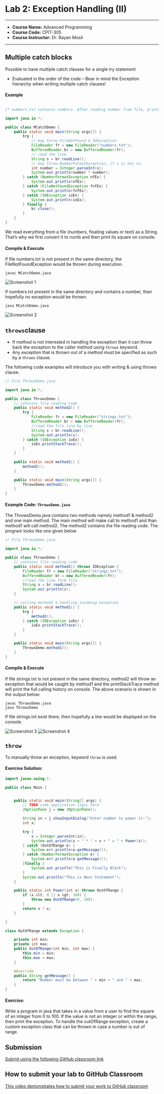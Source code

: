 # Lab 2: Exception Handling (II)

---

- **Course Name:** Advanced Programming
- **Course Code:** CPIT-305
- **Course Instructor:** Dr. Rayan Mosli

---

## Multiple catch blocks
Possible to have multiple catch clauses for a single try statement
- Evaluated in the order of the code
  – Bear in mind the Exception hierarchy when writing multiple catch clauses!

#### Example

```java

/* numbers.txt contains numbers. After reading number from file, prints its square on console  */

import java.io.*;

public class MCatchDemo {
    public static void main(String args[]) {
        try {
            // may throw FileNotFound & IOException
            FileReader fr = new FileReader("numbers.txt");
            BufferedReader br = new BufferedReader(fr);
            // read the line
            String s = br.readLine();
            // may throw NumberFormatException, if s is not no.
            int number = Integer.parseInt(s);
            System.out.println(number * number);
        } catch (NumberFormatException nfEx) {
            System.out.println(nfEx);
        } catch (FileNotFoundException fnfEx) {
            System.out.println(fnfEx);
        } catch (IOException ioEx) {
            System.out.println(ioEx);
        } finally {
            br.close();
        }
    }
}

```

We read everything from a file (numbers, floating values or text) as a String. That’s why we first convert it to numb and then print its square on console.

#### Compile & Execute
If file numbers.txt is not present in the same directory, the FileNotFoundException would be thrown during execution.

```shell
javac MCatchDemo.java
```

![Screenshot 1](./public/images/img-01.png)

If numbers.txt present in the same directory and contains a number, than hopefully no exception would be thrown.

```shell
java MCatchDemo.java
```

![Screenshot 2](./public/images/img-02.png)


## `throws`clause

- If method is not interested in handling the exception than it can throw back the exception to the caller method using `throws` keyword.
- Any exception that is thrown out of a method must be specified as such by a `throws` clause.

The following code examples will introduce you with writing & using throws clause.

```java
// File ThrowsDemo.java

import java.io.*;

public class ThrowsDemo {
    // contains file reading code
    public static void method2() {
        try {
            FileReader fr = new FileReader("strings.txt");
            BufferedReader br = new BufferedReader(fr);
            //read the file line by line
            String s = br.readLine();
            System.out.println(s);
        } catch (IOException ioEx) {
            ioEx.printStackTrace();
        }
    }

    public static void method1() {
        method2();
    }

    public static void main(String args[]) {
        ThrowsDemo.method1();
    }
}
```
#### Example Code: `ThrowsDemo.java`

The ThrowsDemo.java contains two methods namely method1 & method2 and one main method. The main method will make call to method1 and than method1 will call method2. The method2 contains the file reading code. The program looks like one given below

```java
// File ThrowsDemo.java

import java.io.*;

public class ThrowsDemo {
    // contains file reading code
    public static void method2() throws IOEception {
        FileReader fr = new FileReader("strings.txt");
        BufferedReader br = new BufferedReader(fr);
        //read the line form file
        String s = br.readLine();
        System.out.println(s);
    }

    // calling method2 & handling incoming exception
    public static void method1() {
        try {
            method2();
        } catch (IOException ioEx) {
            ioEx.printStackTrace();
        }
    }

    public static void main(String args[]) {
        ThrowsDemo.method1();
    }
}
```


#### Compile & Execute
If file strings.txt is not present in the same directory, method2 will throw an exception that would be caught by method1 and the printStackTrace method will print the full calling history on console. The above scenario is shown in the output below:

```shell
javac ThrowsDemo.java
java ThrowsDemo
```

If file strings.txt exist there, then hopefully a line would be displayed on the console.

![Screenshot 3](./public/images/img-03.png)
![Screenshot 4](./public/images/img-04.png)

## `throw` 

To manually throw an exception, keyword `throw` is used. 

#### Exercise Solution:

```java
import javax.swing.*;

public class Main {


    public static void main(String[] args) {
        // TODO code application logic here
        JOptionPane j = new JOptionPane();

        String in = j.showInputDialog("Enter number to power it:");
        int x;

        try {
            x = Integer.parseInt(in);
            System.out.println(x + " * " + x + " = " + Power(x));
        } catch (OutOfRange e) {
            System.err.println(e.getMessage());
        } catch (NumberFormatException e) {
            System.err.println(e.getMessage());
        }finally {
            System.out.println("This is Finally Block");
        }
        System.out.println("This is Next Statement");
    }

    public static int Power(int x) throws OutOfRange {
        if (x &lt; 0 || x &gt; 100) {
            throw new OutOfRange(0, 100);
        }
        return x * x;
    }

}
```

```java
class OutOfRange extends Exception {

    private int min;
    private int max;
    public OutOfRange(int min, int max) {
        this.min = min;
        this.max = max;
    }

    @Override
    public String getMessage() {
        return "Number must be between " + min + " and " + max;
    }
}

```

#### Exercise:

Write a program in java that takes in a value from a user to find the square of an integer from 0 to 100. If the value is not an integer or within the range, then print the exception. To handle the outOfRange exception, create a custom exception class that can be thrown in case a number is out of range.


## Submission

[Submit using the following GitHub classroom link](https://classroom.github.com/a/0GUwV41l)

## How to submit your lab to GitHub Classroom

[This video demonstrates how to submit your work to GitHub classroom](https://www.youtube.com/embed/--x1yIj44-o)
